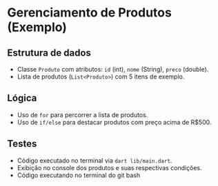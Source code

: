 # Gerenciamento de Produtos (Exemplo)

## Estrutura de dados
- Classe `Produto` com atributos: `id` (int), `nome` (String), `preco` (double).
- Lista de produtos (`List<Produto>`) com 5 itens de exemplo.

## Lógica
- Uso de `for` para percorrer a lista de produtos.
- Uso de `if/else` para destacar produtos com preço acima de R$500.

## Testes
- Código executado no terminal via `dart lib/main.dart`.
- Exibição no console dos produtos e suas respectivas condições.
- Código executando no terminal do git bash
